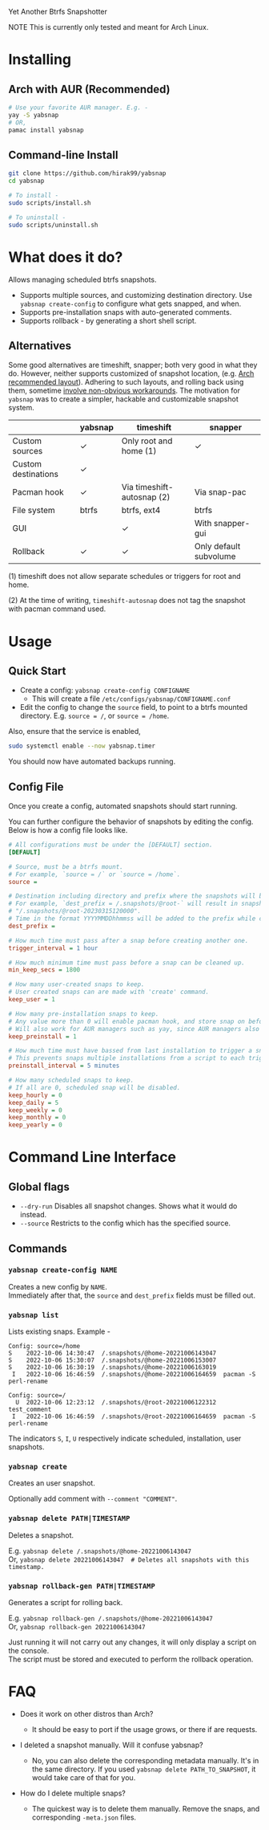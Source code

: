 Yet Another Btrfs Snapshotter

NOTE This is currently only tested and meant for Arch Linux.

# Installing

## Arch with AUR (Recommended)

```bash
# Use your favorite AUR manager. E.g. -
yay -S yabsnap
# OR,
pamac install yabsnap
```

## Command-line Install
```bash
git clone https://github.com/hirak99/yabsnap
cd yabsnap

# To install -
sudo scripts/install.sh

# To uninstall -
sudo scripts/uninstall.sh
```
# What does it do?

Allows managing scheduled btrfs snapshots.

* Supports multiple sources, and customizing destination directory. Use `yabsnap
  create-config` to configure what gets snapped, and when.
* Supports pre-installation snaps with auto-generated comments.
* Supports rollback - by generating a short shell script.

## Alternatives

Some good alternatives are timeshift, snapper; both very good in what they do.
However, neither supports customized of snapshot location, (e.g. [Arch recommended
layout](https://wiki.archlinux.org/title/snapper#Suggested_filesystem_layout)).
Adhering to such layouts, and rolling back using them, sometime [involve
non-obvious
workarounds](https://wiki.archlinux.org/title/snapper#Restoring_/_to_its_previous_snapshot).
The motivation for `yabsnap` was to create a simpler, hackable and customizable
snapshot system.

|                     | yabsnap | timeshift                  | snapper                |
| ------------------- | ------- | -------------------------- | ---------------------- |
| Custom sources      | ✓       | Only root and home (1)     | ✓                      |
| Custom destinations | ✓       |                            |                        |
| Pacman hook         | ✓       | Via timeshift-autosnap (2) | Via snap-pac           |
| File system         | btrfs   | btrfs, ext4                | btrfs                  |
| GUI                 |         | ✓                          | With snapper-gui       |
| Rollback            | ✓       | ✓                          | Only default subvolume |

(1) timeshift does not allow separate schedules or triggers for root and home.

(2) At the time of writing, `timeshift-autosnap` does not tag the snapshot with
pacman command used.

# Usage

## Quick Start

- Create a config:
`yabsnap create-config CONFIGNAME`
  - This will create a file `/etc/configs/yabsnap/CONFIGNAME.conf`
- Edit the config to change the `source` field, to point to a btrfs mounted directory. E.g. `source = /`, or `source = /home`.

Also, ensure that the service is enabled,
```sh
sudo systemctl enable --now yabsnap.timer
```

You should now have automated backups running.

## Config File

Once you create a config, automated snapshots should start running.

You can further configure the behavior of snapshots by editing the config. Below
is how a config file looks like.

```ini
# All configurations must be under the [DEFAULT] section.
[DEFAULT]

# Source, must be a btrfs mount.
# For example, `source = /` or `source = /home`.
source =

# Destination including directory and prefix where the snapshots will be stored.
# For example, `dest_prefix = /.snapshots/@root-` will result in snapshots like
# "/.snapshots/@root-20230315120000".
# Time in the format YYYYMMDDhhmmss will be added to the prefix while creating snaps.
dest_prefix =

# How much time must pass after a snap before creating another one.
trigger_interval = 1 hour

# How much minimum time must pass before a snap can be cleaned up.
min_keep_secs = 1800

# How many user-created snaps to keep.
# User created snaps can are made with 'create' command.
keep_user = 1

# How many pre-installation snaps to keep.
# Any value more than 0 will enable pacman hook, and store snap on before pacman operation.
# Will also work for AUR managers such as yay, since AUR managers also use pacman.
keep_preinstall = 1

# How much time must have bassed from last installation to trigger a snap.
# This prevents snaps multiple installations from a script to each trigger snap in short succession.
preinstall_interval = 5 minutes

# How many scheduled snaps to keep.
# If all are 0, scheduled snap will be disabled.
keep_hourly = 0
keep_daily = 5
keep_weekly = 0
keep_monthly = 0
keep_yearly = 0
```

# Command Line Interface

## Global flags

* `--dry-run` Disables all snapshot changes. Shows what it would do instead.
* `--source` Restricts to the config which has the specified source.

## Commands
### `yabsnap create-config NAME`
Creates a new config by `NAME`. \
Immediately after that, the `source` and `dest_prefix` fields must be filled
out.

### `yabsnap list`
Lists existing snaps. Example -
```
Config: source=/home
S    2022-10-06 14:30:47  /.snapshots/@home-20221006143047
S    2022-10-06 15:30:07  /.snapshots/@home-20221006153007
S    2022-10-06 16:30:19  /.snapshots/@home-20221006163019
 I   2022-10-06 16:46:59  /.snapshots/@home-20221006164659  pacman -S perl-rename

Config: source=/
  U  2022-10-06 12:23:12  /.snapshots/@root-20221006122312  test_comment
 I   2022-10-06 16:46:59  /.snapshots/@root-20221006164659  pacman -S perl-rename
 ```

 The indicators `S`, `I`, `U` respectively indicate scheduled, installation, user snapshots.

### `yabsnap create`
 Creates an user snapshot.

 Optionally add comment with `--comment "COMMENT"`.

### `yabsnap delete PATH|TIMESTAMP`
Deletes a snapshot.

E.g.
`yabsnap delete /.snapshots/@home-20221006143047`
\
Or,
`yabsnap delete 20221006143047  # Deletes all snapshots with this timestamp.`

### `yabsnap rollback-gen PATH|TIMESTAMP`
Generates a script for rolling back.

E.g.
`yabsnap rollback-gen /.snapshots/@home-20221006143047`
\
Or,
`yabsnap rollback-gen 20221006143047`

Just running it will not carry out any changes, it will only display a script on
the console. \
The script must be stored and executed to perform the rollback operation.

# FAQ

- Does it work on other distros than Arch?
  - It should be easy to port if the usage grows, or there if are requests.

- I deleted a snapshot manually. Will it confuse yabsnap?
  - No, you can also delete the corresponding metadata manually. It's in the
    same directory. If you used `yabsnap delete PATH_TO_SNAPSHOT`, it would take
    care of that for you.

- How do I delete multiple snaps?
  - The quickest way is to delete them manually. Remove the snaps, and
    corresponding `-meta.json` files.

